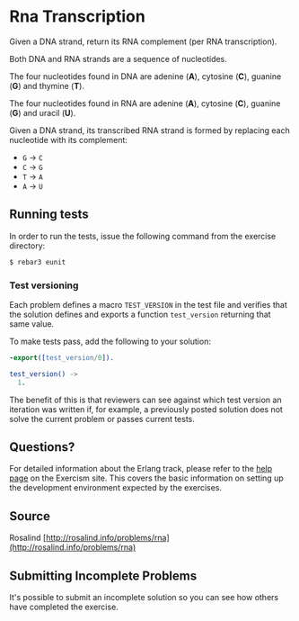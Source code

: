 # Rna Transcription

Given a DNA strand, return its RNA complement (per RNA transcription).

Both DNA and RNA strands are a sequence of nucleotides.

The four nucleotides found in DNA are adenine (**A**), cytosine (**C**),
guanine (**G**) and thymine (**T**).

The four nucleotides found in RNA are adenine (**A**), cytosine (**C**),
guanine (**G**) and uracil (**U**).

Given a DNA strand, its transcribed RNA strand is formed by replacing
each nucleotide with its complement:

* `G` -> `C`
* `C` -> `G`
* `T` -> `A`
* `A` -> `U`

## Running tests

In order to run the tests, issue the following command from the exercise
directory:

```bash
$ rebar3 eunit
```

### Test versioning

Each problem defines a macro `TEST_VERSION` in the test file and
verifies that the solution defines and exports a function `test_version`
returning that same value.

To make tests pass, add the following to your solution:

```erlang
-export([test_version/0]).

test_version() ->
  1.
```

The benefit of this is that reviewers can see against which test version
an iteration was written if, for example, a previously posted solution
does not solve the current problem or passes current tests.

## Questions?

For detailed information about the Erlang track, please refer to the
[help page](http://exercism.io/languages/erlang) on the Exercism site.
This covers the basic information on setting up the development
environment expected by the exercises.

## Source

Rosalind [http://rosalind.info/problems/rna](http://rosalind.info/problems/rna)

## Submitting Incomplete Problems
It's possible to submit an incomplete solution so you can see how others have completed the exercise.

